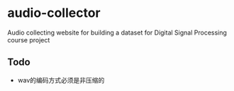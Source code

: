 # audio-collector

Audio collecting website for building a dataset for Digital Signal Processing course project

## Todo

* wav的编码方式必须是非压缩的
